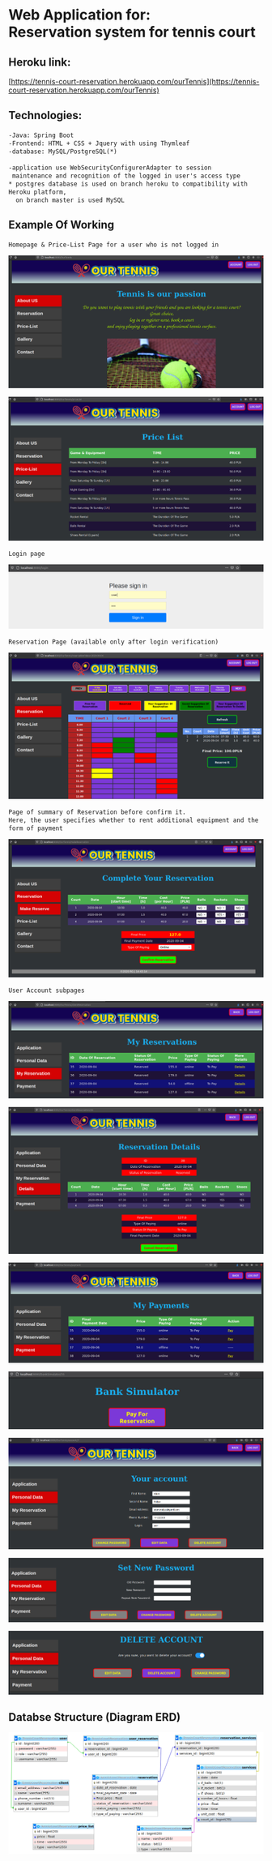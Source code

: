 # Web Application for: <br/> Reservation system for tennis court

## Heroku link:
   [https://tennis-court-reservation.herokuapp.com/ourTennis](https://tennis-court-reservation.herokuapp.com/ourTennis) 

## Technologies:

    -Java: Spring Boot
    -Frontend: HTML + CSS + Jquery with using Thymleaf
    -database: MySQL/PostgreSQL(*)
    
    -application use WebSecurityConfigurerAdapter to session 
     maintenance and recognition of the logged in user's access type
    * postgres database is used on branch heroku to compatibility with Heroku platform,
      on branch master is used MySQL

    
## Example Of Working
    Homepage & Price-List Page for a user who is not logged in
![Image description](https://raw.githubusercontent.com/Raval97/Reservation-system-for-tennis-court/master/src/main/resources/images/readmeImages/1.png?raw=true)

![Image description](https://raw.githubusercontent.com/Raval97/Reservation-system-for-tennis-court/master/src/main/resources/images/readmeImages/2.png?raw=true)

    Login page
![Image description](https://raw.githubusercontent.com/Raval97/Reservation-system-for-tennis-court/master/src/main/resources/images/readmeImages/3.png?raw=true)

    Reservation Page (available only after login verification)
![Image description](https://raw.githubusercontent.com/Raval97/Reservation-system-for-tennis-court/master/src/main/resources/images/readmeImages/4.png?raw=true)

    Page of summary of Reservation before confirm it.
    Here, the user specifies whether to rent additional equipment and the form of payment
![Image description](https://raw.githubusercontent.com/Raval97/Reservation-system-for-tennis-court/master/src/main/resources/images/readmeImages/5.png?raw=true)

    User Account subpages
![Image description](https://raw.githubusercontent.com/Raval97/Reservation-system-for-tennis-court/master/src/main/resources/images/readmeImages/6.png?raw=true)

![Image description](https://raw.githubusercontent.com/Raval97/Reservation-system-for-tennis-court/master/src/main/resources/images/readmeImages/7.png?raw=true)

![Image description](https://raw.githubusercontent.com/Raval97/Reservation-system-for-tennis-court/master/src/main/resources/images/readmeImages/8.png?raw=true)

![Image description](https://raw.githubusercontent.com/Raval97/Reservation-system-for-tennis-court/master/src/main/resources/images/readmeImages/9.png?raw=true)

![Image description](https://raw.githubusercontent.com/Raval97/Reservation-system-for-tennis-court/master/src/main/resources/images/readmeImages/10.png?raw=true)

![Image description](https://raw.githubusercontent.com/Raval97/Reservation-system-for-tennis-court/master/src/main/resources/images/readmeImages/11.png?raw=true)

![Image description](https://raw.githubusercontent.com/Raval97/Reservation-system-for-tennis-court/master/src/main/resources/images/readmeImages/12.png?raw=true)

## Databse Structure (Diagram ERD) 

![Image description](https://raw.githubusercontent.com/Raval97/Reservation-system-for-tennis-court/master/src/main/resources/images/readmeImages/database.png?raw=true)
